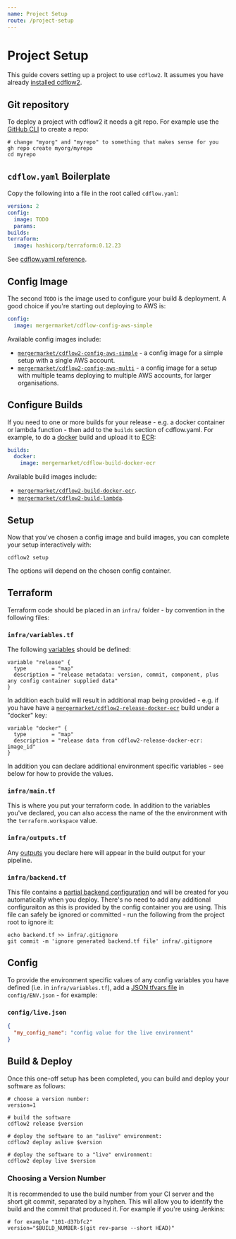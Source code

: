 ```yaml
---
name: Project Setup
route: /project-setup
---
```


# Project Setup

This guide covers setting up a project to use `cdflow2`. It assumes you have already [installed cdflow2](installation).

## Git repository

To deploy a project with cdflow2 it needs a git repo. For example use the [GitHub CLI](https://cli.github.com/manual/gh_repo_create) to create a repo:

```shell
# change "myorg" and "myrepo" to something that makes sense for you
gh repo create myorg/myrepo
cd myrepo
```

## `cdflow.yaml` Boilerplate

Copy the following into a file in the root called `cdflow.yaml`:

```yaml
version: 2
config:
  image: TODO
  params:
builds:
terraform:
  image: hashicorp/terraform:0.12.23
```

See [cdflow.yaml reference](cdflow-yaml-reference).

## Config Image

The second `TODO` is the image used to configure your build & deployment. A good choice if you're starting
out deploying to AWS is:

```yaml
config:
  image: mergermarket/cdflow-config-aws-simple
```

Available config images include:

* [`mergermarket/cdflow2-config-aws-simple`](https://registry.hub.docker.com/r/mergermarket/cdflow2-config-aws-simple) -
  a config image for a simple setup with a single AWS account.
* [`mergermarket/cdflow2-config-aws-multi`](https://registry.hub.docker.com/r/mergermarket/cdflow2-config-aws-multi) -
  a config image for a setup with multiple teams deploying to multiple
  AWS accounts, for larger organisations.

## Configure Builds

If you need to one or more builds for your release - e.g. a docker container or lambda function - then
add to the `builds` section of cdflow.yaml. For example, to do a [docker](https://www.docker.com/) build and upload it to [ECR](https://aws.amazon.com/ecr/):

```yaml
builds:
  docker:
    image: mergermarket/cdflow-build-docker-ecr
```

Available build images include:

* [`mergermarket/cdflow2-build-docker-ecr`](https://registry.hub.docker.com/r/mergermarket/cdflow2-build-docker-ecr).
* [`mergermarket/cdflow2-build-lambda`](https://registry.hub.docker.com/r/mergermarket/cdflow2-build-lambda).

## Setup

Now that you've chosen a config image and build images, you can complete your setup interactively with:

```shell
cdflow2 setup
```

The options will depend on the chosen config container.

## Terraform

Terraform code should be placed in an `infra/` folder - by convention in the following files:

### `infra/variables.tf`

The following [variables](https://www.terraform.io/docs/configuration/variables.html) should be defined:

```hcl
variable "release" {
  type        = "map"
  description = "release metadata: version, commit, component, plus any config container supplied data"
}
```

In addition each build will result in additional map being provided - e.g. if you have have a
[`mergermarket/cdflow2-release-docker-ecr`](https://registry.hub.docker.com/r/mergermarket/cdflow2-release-docker-ecr) build under a "docker" key:

```hcl
variable "docker" {
  type        = "map"
  description = "release data from cdflow2-release-docker-ecr: image_id"
}
```

In addition you can declare additional environment specific variables - see below for how to provide the values.

### `infra/main.tf`

This is where you put your terraform code. In addition to the variables you've declared, you can also access the name of the the environment with the `terraform.workspace` value.

### `infra/outputs.tf`

Any [outputs](https://www.terraform.io/docs/configuration/outputs.html) you declare here will appear in the build output for your pipeline.

### `infra/backend.tf`

This file contains a [partial backend configuration](https://www.terraform.io/docs/backends/config.html#partial-configuration)
and will be created for you automatically when you deploy. There's no need to add any additional configuraiton as this is
provided by the config container you are using. This file can safely be ignored or committed - run the following from the
project root to ignore it:

```shell
echo backend.tf >> infra/.gitignore
git commit -m 'ignore generated backend.tf file' infra/.gitignore
```

## Config

To provide the environment specific values of any config variables you have defined (i.e. in
`infra/variables.tf`), add a [JSON tfvars file](https://www.terraform.io/docs/configuration/variables.html#variable-definitions-tfvars-files) in `config/ENV.json` - for example:

### `config/live.json`

```JSON
{
  "my_config_name": "config value for the live environment"
}
```

## Build & Deploy

Once this one-off setup has been completed, you can build and deploy your software as follows:

```shell
# choose a version number:
version=1

# build the software
cdflow2 release $version

# deploy the software to an "aslive" environment:
cdflow2 deploy aslive $version

# deploy the software to a "live" environment:
cdflow2 deploy live $version
```

### Choosing a Version Number

It is recommended to use the build number from your CI server and the short git commit, separated by
a hyphen. This will allow you to identify the build and the commit that produced it. For example if
you're using Jenkins:

```shell
# for example "101-d37bfc2"
version="$BUILD_NUMBER-$(git rev-parse --short HEAD)"
```